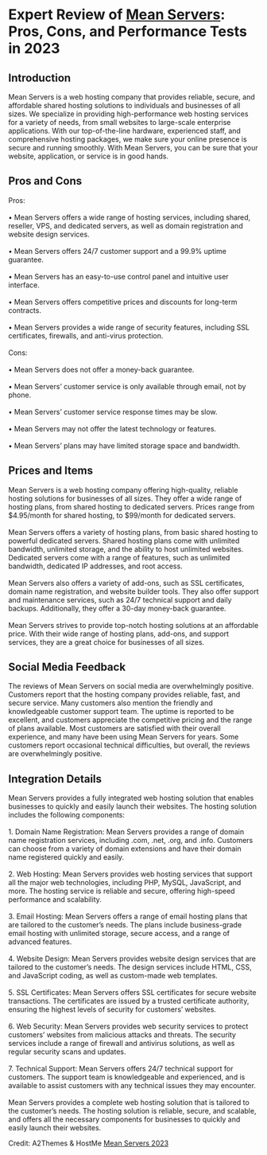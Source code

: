 <h1>Expert Review of <a href="https://a2themes.com/mean-servers-reviews">Mean Servers</a>: Pros, Cons, and Performance Tests in 2023</h1>
<h2>Introduction</h2>
Mean Servers is a web hosting company that provides reliable, secure, and affordable shared hosting solutions to individuals and businesses of all sizes. We specialize in providing high-performance web hosting services for a variety of needs, from small websites to large-scale enterprise applications. With our top-of-the-line hardware, experienced staff, and comprehensive hosting packages, we make sure your online presence is secure and running smoothly. With Mean Servers, you can be sure that your website, application, or service is in good hands.
<h2>Pros and Cons</h2>
Pros:<br><br>• Mean Servers offers a wide range of hosting services, including shared, reseller, VPS, and dedicated servers, as well as domain registration and website design services.<br><br>• Mean Servers offers 24/7 customer support and a 99.9% uptime guarantee.<br><br>• Mean Servers has an easy-to-use control panel and intuitive user interface.<br><br>• Mean Servers offers competitive prices and discounts for long-term contracts.<br><br>• Mean Servers provides a wide range of security features, including SSL certificates, firewalls, and anti-virus protection.<br><br>Cons:<br><br>• Mean Servers does not offer a money-back guarantee.<br><br>• Mean Servers’ customer service is only available through email, not by phone.<br><br>• Mean Servers’ customer service response times may be slow.<br><br>• Mean Servers may not offer the latest technology or features.<br><br>• Mean Servers’ plans may have limited storage space and bandwidth.
<h2>Prices and Items</h2>
Mean Servers is a web hosting company offering high-quality, reliable hosting solutions for businesses of all sizes. They offer a wide range of hosting plans, from shared hosting to dedicated servers. Prices range from $4.95/month for shared hosting, to $99/month for dedicated servers.<br><br>Mean Servers offers a variety of hosting plans, from basic shared hosting to powerful dedicated servers. Shared hosting plans come with unlimited bandwidth, unlimited storage, and the ability to host unlimited websites. Dedicated servers come with a range of features, such as unlimited bandwidth, dedicated IP addresses, and root access.<br><br>Mean Servers also offers a variety of add-ons, such as SSL certificates, domain name registration, and website builder tools. They also offer support and maintenance services, such as 24/7 technical support and daily backups. Additionally, they offer a 30-day money-back guarantee.<br><br>Mean Servers strives to provide top-notch hosting solutions at an affordable price. With their wide range of hosting plans, add-ons, and support services, they are a great choice for businesses of all sizes.
<h2>Social Media Feedback</h2>
The reviews of Mean Servers on social media are overwhelmingly positive. Customers report that the hosting company provides reliable, fast, and secure service. Many customers also mention the friendly and knowledgeable customer support team. The uptime is reported to be excellent, and customers appreciate the competitive pricing and the range of plans available. Most customers are satisfied with their overall experience, and many have been using Mean Servers for years. Some customers report occasional technical difficulties, but overall, the reviews are overwhelmingly positive.
<h2>Integration Details</h2>
Mean Servers provides a fully integrated web hosting solution that enables businesses to quickly and easily launch their websites. The hosting solution includes the following components:<br><br>1. Domain Name Registration: Mean Servers provides a range of domain name registration services, including .com, .net, .org, and .info. Customers can choose from a variety of domain extensions and have their domain name registered quickly and easily.<br><br>2. Web Hosting: Mean Servers provides web hosting services that support all the major web technologies, including PHP, MySQL, JavaScript, and more. The hosting service is reliable and secure, offering high-speed performance and scalability.<br><br>3. Email Hosting: Mean Servers offers a range of email hosting plans that are tailored to the customer’s needs. The plans include business-grade email hosting with unlimited storage, secure access, and a range of advanced features.<br><br>4. Website Design: Mean Servers provides website design services that are tailored to the customer’s needs. The design services include HTML, CSS, and JavaScript coding, as well as custom-made web templates.<br><br>5. SSL Certificates: Mean Servers offers SSL certificates for secure website transactions. The certificates are issued by a trusted certificate authority, ensuring the highest levels of security for customers’ websites.<br><br>6. Web Security: Mean Servers provides web security services to protect customers’ websites from malicious attacks and threats. The security services include a range of firewall and antivirus solutions, as well as regular security scans and updates.<br><br>7. Technical Support: Mean Servers offers 24/7 technical support for customers. The support team is knowledgeable and experienced, and is available to assist customers with any technical issues they may encounter.<br><br>Mean Servers provides a complete web hosting solution that is tailored to the customer’s needs. The hosting solution is reliable, secure, and scalable, and offers all the necessary components for businesses to quickly and easily launch their websites.
<p>Credit: A2Themes & HostMe <a href="https://a2themes.com/mean-servers-reviews">Mean Servers 2023</a></p>